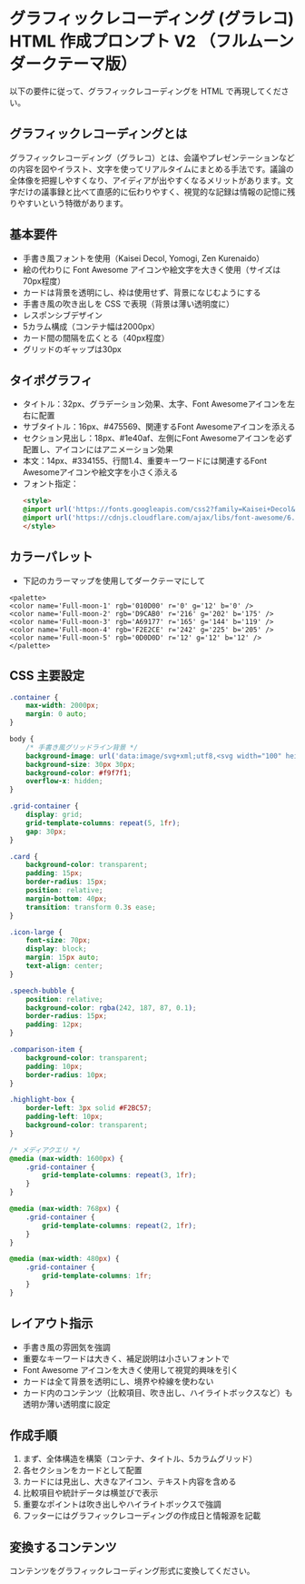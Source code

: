 # グラフィックレコーディング (グラレコ) HTML 作成プロンプト V2 （フルムーン ダークテーマ版）

以下の要件に従って、グラフィックレコーディングを HTML で再現してください。

## グラフィックレコーディングとは

グラフィックレコーディング（グラレコ）とは、会議やプレゼンテーションなどの内容を図やイラスト、文字を使ってリアルタイムにまとめる手法です。議論の全体像を把握しやすくなり、アイディアが出やすくなるメリットがあります。文字だけの議事録と比べて直感的に伝わりやすく、視覚的な記録は情報の記憶に残りやすいという特徴があります。

## 基本要件

- 手書き風フォントを使用（Kaisei Decol, Yomogi, Zen Kurenaido）
- 絵の代わりに Font Awesome アイコンや絵文字を大きく使用（サイズは70px程度）
- カードは背景を透明にし、枠は使用せず、背景になじむようにする
- 手書き風の吹き出しを CSS で表現（背景は薄い透明度に）
- レスポンシブデザイン
- 5カラム構成（コンテナ幅は2000px）
- カード間の間隔を広くとる（40px程度）
- グリッドのギャップは30px

## タイポグラフィ
  - タイトル：32px、グラデーション効果、太字、Font Awesomeアイコンを左右に配置
  - サブタイトル：16px、#475569、関連するFont Awesomeアイコンを添える
  - セクション見出し：18px、#1e40af、左側にFont Awesomeアイコンを必ず配置し、アイコンにはアニメーション効果
  - 本文：14px、#334155、行間1.4、重要キーワードには関連するFont Awesomeアイコンや絵文字を小さく添える
  - フォント指定：
    ```html
    <style>
    @import url('https://fonts.googleapis.com/css2?family=Kaisei+Decol&family=Yomogi&family=Zen+Kurenaido&display=swap');
    @import url('https://cdnjs.cloudflare.com/ajax/libs/font-awesome/6.4.0/css/all.min.css');
    </style>
    ```

## カラーパレット
- 下記のカラーマップを使用してダークテーマにして
```
<palette>
<color name='Full-moon-1' rgb='010D00' r='0' g='12' b='0' />
<color name='Full-moon-2' rgb='D9CAB0' r='216' g='202' b='175' />
<color name='Full-moon-3' rgb='A69177' r='165' g='144' b='119' />
<color name='Full-moon-4' rgb='F2E2CE' r='242' g='225' b='205' />
<color name='Full-moon-5' rgb='0D0D0D' r='12' g='12' b='12' />
</palette>
```

## CSS 主要設定
```css
.container {
    max-width: 2000px;
    margin: 0 auto;
}

body {
    /* 手書き風グリッドライン背景 */
    background-image: url('data:image/svg+xml;utf8,<svg width="100" height="100" xmlns="http://www.w3.org/2000/svg"><path d="M0 0h100v100H0z" fill="none"/><path d="M0 10h100M10 0v100" stroke="%23e0e0e0" stroke-width="0.5" stroke-dasharray="2,3"/></svg>');
    background-size: 30px 30px;
    background-color: #f9f7f1;
    overflow-x: hidden;
}

.grid-container {
    display: grid;
    grid-template-columns: repeat(5, 1fr);
    gap: 30px;
}

.card {
    background-color: transparent;
    padding: 15px;
    border-radius: 15px;
    position: relative;
    margin-bottom: 40px;
    transition: transform 0.3s ease;
}

.icon-large {
    font-size: 70px;
    display: block;
    margin: 15px auto;
    text-align: center;
}

.speech-bubble {
    position: relative;
    background-color: rgba(242, 187, 87, 0.1);
    border-radius: 15px;
    padding: 12px;
}

.comparison-item {
    background-color: transparent;
    padding: 10px;
    border-radius: 10px;
}

.highlight-box {
    border-left: 3px solid #F2BC57;
    padding-left: 10px;
    background-color: transparent;
}

/* メディアクエリ */
@media (max-width: 1600px) {
    .grid-container {
        grid-template-columns: repeat(3, 1fr);
    }
}

@media (max-width: 768px) {
    .grid-container {
        grid-template-columns: repeat(2, 1fr);
    }
}

@media (max-width: 480px) {
    .grid-container {
        grid-template-columns: 1fr;
    }
}
```

## レイアウト指示

- 手書き風の雰囲気を強調
- 重要なキーワードは大きく、補足説明は小さいフォントで
- Font Awesome アイコンを大きく使用して視覚的興味を引く
- カードは全て背景を透明にし、境界や枠線を使わない
- カード内のコンテンツ（比較項目、吹き出し、ハイライトボックスなど）も透明か薄い透明度に設定

## 作成手順

1. まず、全体構造を構築（コンテナ、タイトル、5カラムグリッド）
2. 各セクションをカードとして配置
3. カードには見出し、大きなアイコン、テキスト内容を含める
4. 比較項目や統計データは横並びで表示
5. 重要なポイントは吹き出しやハイライトボックスで強調
6. フッターにはグラフィックレコーディングの作成日と情報源を記載

## 変換するコンテンツ

コンテンツをグラフィックレコーディング形式に変換してください。
